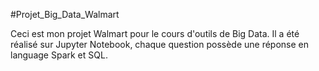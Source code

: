 #Projet_Big_Data_Walmart






Ceci est mon projet Walmart pour le cours d'outils de Big Data. Il a été réalisé sur Jupyter Notebook, chaque question possède une réponse en language Spark et SQL.         
